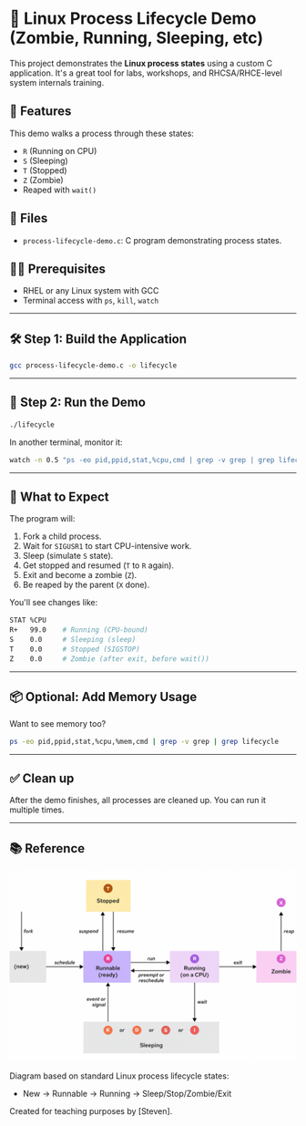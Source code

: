 # 🧠 Linux Process Lifecycle Demo (Zombie, Running, Sleeping, etc)

This project demonstrates the **Linux process states** using a custom C application. It's a great tool for labs, workshops, and RHCSA/RHCE-level system internals training.

## 🧰 Features

This demo walks a process through these states:

- `R` (Running on CPU)
- `S` (Sleeping)
- `T` (Stopped)
- `Z` (Zombie)
- Reaped with `wait()`



## 📁 Files

- `process-lifecycle-demo.c`: C program demonstrating process states.

## 🧑‍💻 Prerequisites

- RHEL or any Linux system with GCC
- Terminal access with `ps`, `kill`, `watch`

---

## 🛠️ Step 1: Build the Application

```bash
gcc process-lifecycle-demo.c -o lifecycle
```

---

## 🚀 Step 2: Run the Demo

```bash
./lifecycle
```

In another terminal, monitor it:

```bash
watch -n 0.5 "ps -eo pid,ppid,stat,%cpu,cmd | grep -v grep | grep lifecycle"
```

---

## 🔬 What to Expect

The program will:

1. Fork a child process.
2. Wait for `SIGUSR1` to start CPU-intensive work.
3. Sleep (simulate `S` state).
4. Get stopped and resumed (`T` to `R` again).
5. Exit and become a zombie (`Z`).
6. Be reaped by the parent (`X` done).

You'll see changes like:

```bash
STAT %CPU
R+   99.0    # Running (CPU-bound)
S    0.0     # Sleeping (sleep)
T    0.0     # Stopped (SIGSTOP)
Z    0.0     # Zombie (after exit, before wait())
```

---

## 📦 Optional: Add Memory Usage

Want to see memory too?

```bash
ps -eo pid,ppid,stat,%cpu,%mem,cmd | grep -v grep | grep lifecycle
```

---

## ✅ Clean up

After the demo finishes, all processes are cleaned up. You can run it multiple times.

---

## 📚 Reference

![alt text](<process_diagram.png>)

Diagram based on standard Linux process lifecycle states:
- New → Runnable → Running → Sleep/Stop/Zombie/Exit

Created for teaching purposes by [Steven].
